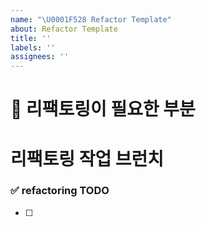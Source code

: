 ```yaml
---
name: "\U0001F528 Refactor Template"
about: Refactor Template
title: ''
labels: ''
assignees: ''
---
```


# 🔨 리팩토링이 필요한 부분

# 리팩토링 작업 브런치
<!-- refactor/issue-47-->

### ✅ refactoring TODO
<!-- 리팩토링 튜두  -->
- [ ]
